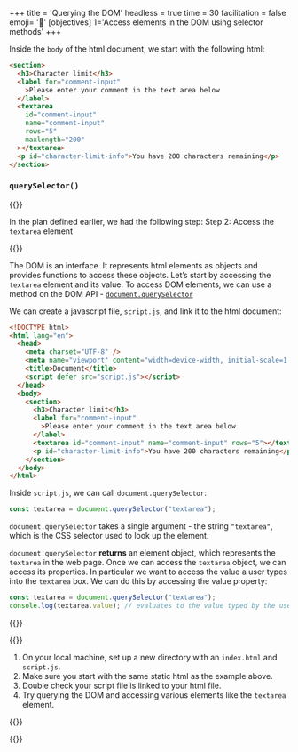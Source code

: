 +++
title = 'Querying the DOM'
headless = true
time = 30
facilitation = false
emoji= '🧩'
[objectives]
    1='Access elements in the DOM using selector methods'
+++

Inside the `body` of the html document, we start with the following html:

```html
<section>
  <h3>Character limit</h3>
  <label for="comment-input"
    >Please enter your comment in the text area below
  </label>
  <textarea
    id="comment-input"
    name="comment-input"
    rows="5"
    maxlength="200"
  ></textarea>
  <p id="character-limit-info">You have 200 characters remaining</p>
</section>
```

### `querySelector()`

{{<note title="recall" type="tip">}}

In the plan defined earlier, we had the following step:
Step 2: Access the `textarea` element

{{</note>}}

The DOM is an interface. It represents html elements as objects and provides functions to access these objects. Let’s start by accessing the `textarea` element and its value. To access DOM elements, we can use a method on the DOM API - [`document.querySelector`](https://developer.mozilla.org/en-US/docs/Web/API/Document/querySelector)

We can create a javascript file, `script.js`, and link it to the html document:

```html {linenos=table,hl_lines=["7"],linenostart=1}
<!DOCTYPE html>
<html lang="en">
  <head>
    <meta charset="UTF-8" />
    <meta name="viewport" content="width=device-width, initial-scale=1.0" />
    <title>Document</title>
    <script defer src="script.js"></script>
  </head>
  <body>
    <section>
      <h3>Character limit</h3>
      <label for="comment-input"
        >Please enter your comment in the text area below
      </label>
      <textarea id="comment-input" name="comment-input" rows="5"></textarea>
      <p id="character-limit-info">You have 200 characters remaining</p>
    </section>
  </body>
</html>
```

Inside `script.js`, we can call `document.querySelector`:

```js
const textarea = document.querySelector("textarea");
```

`document.querySelector` takes a single argument - the string `"textarea"`, which is the CSS selector used to look up the element.

`document.querySelector` **returns** an element object, which represents the `textarea` in the web page. Once we can access the `textarea` object, we can access its properties. In particular we want to access the value a user types into the `textarea` box. We can do this by accessing the value property:

```js
const textarea = document.querySelector("textarea");
console.log(textarea.value); // evaluates to the value typed by the user
```

{{<tabs>}}

{{<tab name="🖲️ Follow along">}}

1. On your local machine, set up a new directory with an `index.html` and `script.js`.
2. Make sure you start with the same static html as the example above.
3. Double check your script file is linked to your html file.
4. Try querying the DOM and accessing various elements like the `textarea` element.

{{</tab>}}

{{</tabs>}}
